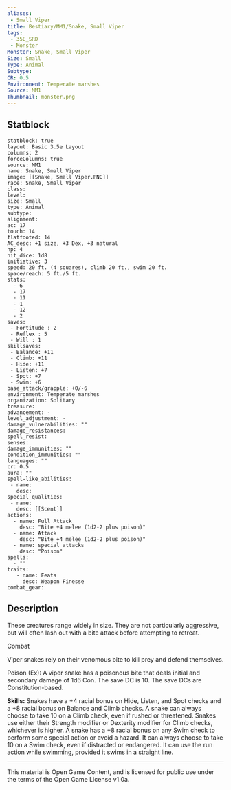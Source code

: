 ```yaml
---
aliases:
 - Small Viper
title: Bestiary/MM1/Snake, Small Viper
tags: 
 - 35E_SRD
 - Monster
Monster: Snake, Small Viper
Size: Small
Type: Animal
Subtype: 
CR: 0.5
Environnent: Temperate marshes
Source: MM1
Thumbnail: monster.png
---
```


## Statblock

```statblock
statblock: true
layout: Basic 3.5e Layout
columns: 2
forceColumns: true
source: MM1 
name: Snake, Small Viper
image: [[Snake, Small Viper.PNG]]
race: Snake, Small Viper
class: 
level: 
size: Small
type: Animal
subtype: 
alignment: 
ac: 17
touch: 14
flatfooted: 14
AC_desc: +1 size, +3 Dex, +3 natural
hp: 4
hit_dice: 1d8
initiative: 3
speed: 20 ft. (4 squares), climb 20 ft., swim 20 ft.
space/reach: 5 ft./5 ft.
stats:
  - 6
  - 17
  - 11
  - 1
  - 12
  - 2
saves:
 - Fortitude : 2
 - Reflex : 5
 - Will : 1
skillsaves:
 - Balance: +11
 - Climb: +11
 - Hide: +11
 - Listen: +7
 - Spot: +7
 - Swim: +6
base_attack/grapple: +0/-6
environment: Temperate marshes
organization: Solitary
treasure: 
advancement: -
level_adjustment: -
damage_vulnerabilities: ""
damage_resistances: 
spell_resist: 
senses: 
damage_immunities: ""
condition_immunities: ""
languages: ""
cr: 0.5
aura: ""
spell-like_abilities:
 - name: 
   desc: 
special_qualities:
 - name:
   desc: [[Scent]]
actions:
  - name: Full Attack
    desc: "Bite +4 melee (1d2-2 plus poison)"
  - name: Attack
    desc: "Bite +4 melee (1d2-2 plus poison)"
  - name: special attacks
    desc: "Poison"
spells:
  - ""
traits:
   - name: Feats
     desc: Weapon Finesse
combat_gear:  
```

## Description



These creatures range widely in size. They are not particularly aggressive, but will often lash out with a bite attack before attempting to retreat.

Combat

Viper snakes rely on their venomous bite to kill prey and defend themselves.

Poison (Ex): A viper snake has a poisonous bite that deals initial and secondary damage of 1d6 Con. The save DC is 10. The save DCs are Constitution-based.


**Skills:** Snakes have a +4 racial bonus on Hide, Listen, and Spot checks and a +8 racial bonus on Balance and Climb checks. A snake can always choose to take 10 on a Climb check, even if rushed or threatened. Snakes use either their Strength modifier or Dexterity modifier for Climb checks, whichever is higher. A snake has a +8 racial bonus on any Swim check to perform some special action or avoid a hazard. It can always choose to take 10 on a Swim check, even if distracted or endangered. It can use the run action while swimming, provided it swims in a straight line.

---

This material is Open Game Content, and is licensed for public use under the terms of the Open Game License v1.0a.
